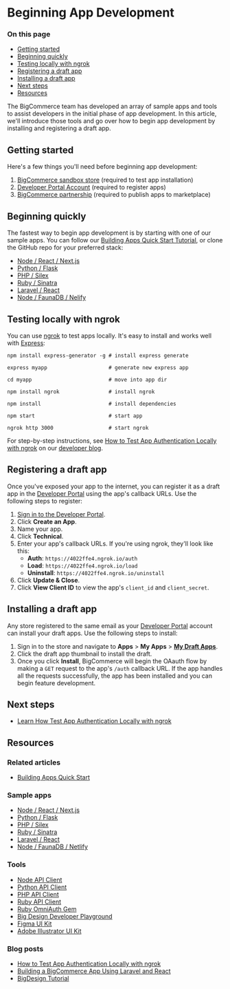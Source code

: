 # Beginning App Development

<div class="otp" id="no-index">

### On this page
- [Getting started](#getting-started)
- [Beginning quickly](#beginning-quickly)
- [Testing locally with ngrok](#testing-locally-with-ngrok)
- [Registering a draft app](#registering-a-draft-app)
- [Installing a draft app](#installing-a-draft-app)
- [Next steps](#next-steps)
- [Resources](#resources)

</div>

The BigCommerce team has developed an array of sample apps and tools to assist developers in the initial phase of app development. In this article, we'll introduce those tools and go over how to begin app development by installing and registering a draft app.

## Getting started
Here's a few things you'll need before beginning app development:
1. [BigCommerce sandbox store](https://developer.bigcommerce.com/api-docs/partner/getting-started/create-a-sandbox-store) (required to test app installation)
2. [Developer Portal Account](https://devtools.bigcommerce.com/) (required to register apps)
3. [BigCommerce partnership](https://www.bigcommerce.com/partners/) (required to publish apps to marketplace)

## Beginning quickly
The fastest way to begin app development is by starting with one of our sample apps. You can follow our [Building Apps Quick Start Tutorial](https://developer.bigcommerce.com/api-docs/apps/quick-start), or clone the GitHub repo for your preferred stack:

* [Node / React / Next.js](https://github.com/bigcommerce/sample-app-nodejs/)
* [Python / Flask](https://github.com/bigcommerce/hello-world-app-python-flask)
* [PHP / Silex](https://github.com/bigcommerce/hello-world-app-php-silex)
* [Ruby / Sinatra](https://github.com/bigcommerce/hello-world-app-ruby-sinatra)
* [Laravel / React](https://github.com/bigcommerce/laravel-react-sample-app)
* [Node / FaunaDB / Nelify](https://github.com/bigcommerce/channels-app/)

## Testing locally with ngrok
You can use [ngrok](https://ngrok.com/) to test apps locally. It's easy to install and works well with [Express](https://expressjs.com/):


```shell
npm install express-generator -g # install express generate

express myapp                    # generate new express app

cd myapp                         # move into app dir

npm install ngrok                # install ngrok

npm install                      # install dependencies

npm start                        # start app

ngrok http 3000                  # start ngrok
```

For step-by-step instructions, see [How to Test App Authentication Locally with ngrok](https://medium.com/bigcommerce-developer-blog/how-to-test-app-authentication-locally-with-ngrok-149150bfe4cf) on our [developer blog](https://medium.com/bigcommerce-developer-blog).

## Registering a draft app
Once you've exposed your app to the internet, you can register it as a draft app in the [Developer Portal](https://devtools.bigcommerce.com/) using the app's callback URLs. Use the following steps to register:

1. [Sign in to the Developer Portal](https://devtools.bigcommerce.com/).
2. Click **Create an App**.
3. Name your app.
4. Click **Technical**.
5. Enter your app's callback URLs. If you're using ngrok, they'll look like this:
   * **Auth**: `https://4022ffe4.ngrok.io/auth`
   * **Load**: `https://4022ffe4.ngrok.io/load`
   * **Uninstall**: `https://4022ffe4.ngrok.io/uninstall`
6.  Click **Update & Close**.
7.  Click **View Client ID** to view the app's `client_id` and `client_secret`.

## Installing a draft app
Any store registered to the same email as your [Developer Portal](https://devtools.bigcommerce.com/my/apps) account can install your draft apps. Use the following steps to install:

1. Sign in to the store and navigate to **Apps** > **My Apps** > [**My Draft Apps**](https://login.bigcommerce.com/deep-links/manage/marketplace/apps/my-apps/drafts).
2. Click the draft app thumbnail to install the draft. 
3. Once you click **Install**, BigCommerce will begin the OAauth flow by making a `GET` request to the app's `/auth` callback URL. If the app handles all the requests successfully, the app has been installed and you can begin feature development.

## Next steps
* [Learn How Test App Authentication Locally with ngrok](https://medium.com/bigcommerce-developer-blog/how-to-test-app-authentication-locally-with-ngrok-149150bfe4cf)

## Resources

### Related articles
* [Building Apps Quick Start](https://developer.bigcommerce.com/api-docs/apps/quick-start)

### Sample apps
* [Node / React / Next.js](https://github.com/bigcommerce/sample-app-nodejs)
* [Python / Flask](https://github.com/bigcommerce/hello-world-app-python-flask)
* [PHP / Silex](https://github.com/bigcommerce/hello-world-app-php-silex)
* [Ruby / Sinatra](https://github.com/bigcommerce/hello-world-app-ruby-sinatra)
* [Laravel / React](https://github.com/bigcommerce/laravel-react-sample-app)
* [Node / FaunaDB / Netlify](https://github.com/bigcommerce/channels-app/)

### Tools
* [Node API Client](https://github.com/bigcommerce/node-bigcommerce/)
* [Python API Client](https://github.com/bigcommerce/bigcommerce-api-python)
* [PHP API Client](https://github.com/bigcommerce/bigcommerce-api-php)
* [Ruby API Client](https://github.com/bigcommerce/bigcommerce-api-ruby)
* [Ruby OmniAuth Gem](https://github.com/bigcommerce/omniauth-bigcommerce)
* [Big Design Developer Playground](https://developer.bigcommerce.com/big-design/)
* [Figma UI Kit](https://www.figma.com/file/jTVuUkiZ1j3rux8WHG4IKK/BigDesign-UI-Kit?node-id=0%3A1/duplicate)
* [Adobe Illustrator UI Kit](https://design.bigcommerce.com/bigdesign-ui-kit)

### Blog posts
* [How to Test App Authentication Locally with ngrok](https://medium.com/bigcommerce-developer-blog/how-to-test-app-authentication-locally-with-ngrok-149150bfe4cf)
* [Building a BigCommerce App Using Laravel and React](https://medium.com/bigcommerce-developer-blog/building-a-bigcommerce-app-using-laravel-and-react-711ceceb5006)
* [BigDesign Tutorial](https://medium.com/bigcommerce-developer-blog/bigdesign-build-native-looking-uis-with-the-bigcommerce-design-system-fb06a01a24f2)

